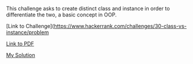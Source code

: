 This challenge asks to create distinct class and instance in order to differentiate the two, a basic concept in OOP.

[Link to Challenge](https://www.hackerrank.com/challenges/30-class-vs-instance/problem

[Link to PDF](./30-class-vs-instance-English.pdf)

[My Solution](./class_v_instance.py)
